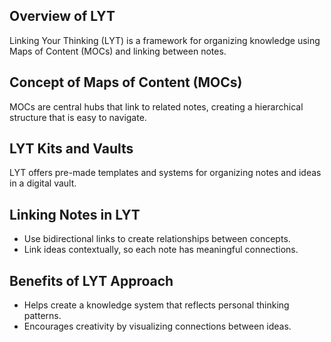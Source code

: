 ## Overview of LYT
Linking Your Thinking (LYT) is a framework for organizing knowledge using Maps of Content (MOCs) and linking between notes.

## Concept of Maps of Content (MOCs)
MOCs are central hubs that link to related notes, creating a hierarchical structure that is easy to navigate.

## LYT Kits and Vaults
LYT offers pre-made templates and systems for organizing notes and ideas in a digital vault.

## Linking Notes in LYT
- Use bidirectional links to create relationships between concepts.
- Link ideas contextually, so each note has meaningful connections.

## Benefits of LYT Approach
- Helps create a knowledge system that reflects personal thinking patterns.
- Encourages creativity by visualizing connections between ideas.